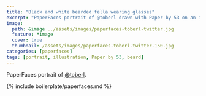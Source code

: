 ```yaml
---
title: "Black and white bearded fella wearing glasses"
excerpt: "PaperFaces portrait of @toberl drawn with Paper by 53 on an iPad."
image: 
  path: &image ../assets/images/paperfaces-toberl-twitter.jpg 
  feature: *image
  cover: true
  thumbnail: /assets/images/paperfaces-toberl-twitter-150.jpg
categories: [paperfaces]
tags: [portrait, illustration, Paper by 53, beard]
---
```


PaperFaces portrait of [@toberl](https://twitter.com/toberl).

{% include boilerplate/paperfaces.md %}
